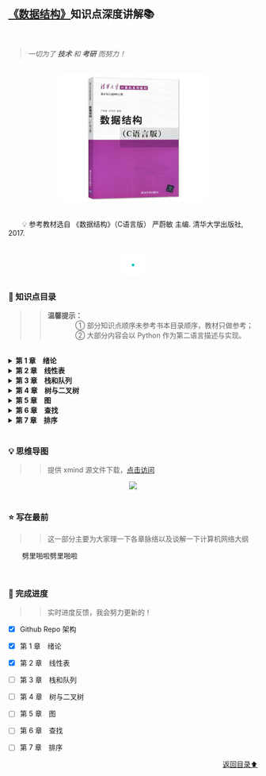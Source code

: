 ## [《数据结构》](#welcome)知识点深度讲解📚

<br>

> *一切为了 **技术** 和 **考研** 而努力！*

<br>
<div align="center">
    <img src="pics/bookcut.jpg" width="300">
</div>
<br>

&emsp;&emsp;💡 参考教材选自 《数据结构》（C语言版） 严蔚敏 主编. 清华大学出版社, 2017. 

<br>
<div align="center">
    <img src="pics/cutline.gif" width="50">
</div>

### 📝 知识点目录

>> **温馨提示：**<br>&emsp;&emsp;&emsp;&emsp;① 部分知识点顺序未参考书本目录顺序，教材只做参考；<br>&emsp;&emsp;&emsp;&emsp;② 大部分内容会以 Python 作为第二语言描述与实现。

<br>

<details>
    <summary><b>第 1 章&emsp;绪论</b></summary>
    <ul>
        <li>
            <p><b><a href="/docs/第1章/1.1%20数据结构的基本概念">1.1 数据结构的基本概念</a></b></p>
            <ul>
                <li>
                    <p><a href="/docs/第1章/1.1%20数据结构的基本概念/1.1.1%20基本概念和术语.md">1.1.1 基本概念和术语</a></p>
                </li>
                <li>
                    <p><a href="/docs/第1章/1.1%20数据结构的基本概念/1.1.2%20数据结构三要素.md">1.1.2 数据结构三要素</a></p>
                </li>
            </ul>
        </li>
        <li>
            <p><b><a href="/docs/第1章/1.2%20算法和算法评价">1.2 算法和算法评价</a></b></p>
            <ul>
                <li>
                    <p><a href="/docs/第1章/1.2%20算法和算法评价/1.2.1%20算法的基本概念.md">1.2.1 算法的基本概念</a></p>
                </li>
                <li>
                    <p><a href="/docs/第1章/1.2%20算法和算法评价/1.2.2%20算法效率的度量.md">1.2.2 算法效率的度量</a></p>
                </li>
            </ul>
        </li>
    </ul>
</details>


<details>
    <summary><b>第 2 章&emsp;线性表</b></summary>
    <ul>
        <li>
            <p><b><a href="/docs/第2章/2.1%20线性表的定义和基本操作">2.1 线性表的定义和基本操作</a></b></p>
            <ul>
                <li>
                    <p><a href="/docs/第2章/2.1%20线性表的定义和基本操作/2.1.1%20线性表的定义.md">2.1.1 线性表的定义</a></p>
                </li>
                <li>
                    <p><a href="/docs/第2章/2.1%20线性表的定义和基本操作/2.1.2%20线性表的基本操作.md">2.1.2 线性表的基本操作</a></p>
                </li>
            </ul>
        </li>
        <li>
            <p><b><a href="/docs/第2章/2.2%20线性表的顺序表示">2.2 线性表的顺序表示</a></b></p>
            <ul>
                <li>
                    <p><a href="/docs/第2章/2.2%20线性表的顺序表示/2.2.1%20顺序表的定义.md">2.2.1 顺序表的定义</a></p>
                </li>
                <li>
                    <p><a href="/docs/第2章/2.2%20线性表的顺序表示/2.2.2%20顺序表上基本操作的实现.md">2.2.2 顺序表上基本操作的实现</a></p>
                </li>
            </ul>
        </li>
        <li>
            <p><b><a href="/docs/第2章/2.3%20线性表的链式表示">2.3 线性表的链式表示</a></b></p>
            <ul>
                <li>
                    <p><a href="/docs/第2章/2.3%20线性表的链式表示/2.3.1%20单链表的定义.md">2.3.1 单链表的定义</a></p>
                </li>
                <li>
                    <p><a href="/docs/第2章/2.3%20线性表的链式表示/2.3.2%20单链表上基本操作的实现.md">2.3.2 单链表上基本操作的实现</a></p>
                </li>
                <li>
                    <p><a href="/docs/第2章/2.3%20线性表的链式表示.2.3.3%20双链表.md">2.3.3 双链表</a></p>
                </li>
                <li>
                    <p><a href="/docs/第2章/2.3%20线性表的链式表示/2.3.4%20循环链表.md">2.3.4 循环链表</a></p>
                </li>
                <li>
                    <p><a href="/docs/第2章/2.3%20线性表的链式表示/2.3.5%20静态链表.md">2.3.5 静态链表</a></p>
                </li>
                <li>
                    <p><a href="/docs/第2章/2.3%20线性表的链式表示/2.3.6%20顺序表和链表的比较.md">2.3.6 顺序表和链表的比较</a></p>
                </li>
            </ul>
        </li>
    </ul>
</details>

<details>
    <summary><b>第 3 章&emsp;栈和队列</b></summary>
    <ul>
        <li>
            <p><b><a href="/docs/第3章/3.1%20栈">3.1 栈</a></b></p>
            <ul>
                <li>
                    <p><a href="/docs/第3章/3.1%20栈/3.1.1%20栈的基本概念.md">3.1.1 栈的基本概念</a></p>
                </li>
                <li>
                    <p><a href="/docs/第3章/3.1%20栈/3.1.2%20栈的顺序存储结构.md">3.1.2 栈的顺序存储结构</a></p>
                </li>
                <li>
                    <p><a href="/docs/第3章/3.1%20栈/3.1.3%20栈的链式存储结构.md">3.1.3 栈的链式存储结构</a></p>
                </li>
            </ul>
        </li>
        <li>
            <p><b><a href="/docs/第3章/3.2%20队列">3.2 队列</a></b></p>
            <ul>
                <li>
                    <p><a href="/docs/第3章/3.2%20队列/3.2.1%20队列的基本概念.md">3.2.1 队列的基本概念</a></p>
                </li>
                <li>
                    <p><a href="/docs/第3章/3.2%20队列/3.2.2%20队列的顺序存储结构.md">3.2.2 队列的顺序存储结构</a></p>
                </li>
                <li>
                    <p><a href="/docs/第3章/3.2%20队列/3.2.3%20队列的链式存储结构.md">3.2.3 队列的链式存储结构</a></p>
                </li>
                <li>
                    <p><a href="/docs/第3章/3.2%20队列/3.2.4%20双端队列.md">3.2.4 双端队列</a></p>
                </li>
            </ul>
        </li>
        <li>
            <p><b><a href="/docs/第3章/3.3%20栈和队列的应用">3.3 栈和队列的应用</a></b></p>
            <ul>
                <li>
                    <p><a href="/docs/第3章/3.3%20栈和队列的应用/3.3.1%20栈在括号匹配中的应用.md">3.3.1 栈在括号匹配中的应用</a></p>
                </li>
                <li>
                    <p><a href="/docs/第3章/3.3%20栈和队列的应用/3.3.2%20栈在表达式求值中的应用.md">3.3.2 栈在表达式求值中的应用</a></p>
                </li>
                <li>
                    <p><a href="/docs/第3章/3.3%20栈和队列的应用/3.3.3%20栈在递归中的应用.md">3.3.3 栈在递归中的应用</a></p>
                </li>
                <li>
                    <p><a href="/docs/第3章/3.3%20栈和队列的应用/3.3.4%20队列在层次遍历中的应用.md">3.3.4 队列在层次遍历中的应用</a></p>
                </li>
                <li>
                    <p><a href="/docs/第3章/3.3%20栈和队列的应用/3.3.5%20队列在计算机系统中的应用.md">3.3.5 队列在计算机系统中的应用</a></p>
                </li>
            </ul>
        </li>
        <li>
            <p><b><a href="/docs/第3章/3.4%20特殊矩阵的压缩存储">3.4 特殊矩阵的压缩存储</a></b></p>
            <ul>
                <li>
                    <p><a href="/docs/第3章/3.4%20特殊矩阵的压缩存储/3.4.1%20数组的定义.md">3.4.1 数组的定义</a></p>
                </li>
                <li>
                    <p><a href="/docs/第3章/3.4%20特殊矩阵的压缩存储/3.4.2%20数组的存储结构.md">3.4.2 数组的存储结构</a></p>
                </li>
                <li>
                    <p><a href="/docs/第3章/3.4%20特殊矩阵的压缩存储/3.4.3%20矩阵的压缩存储.md">3.4.3 矩阵的压缩存储</a></p>
                </li>
                <li>
                    <p><a href="/docs/第3章/3.4%20特殊矩阵的压缩存储/3.4.4%20稀疏矩阵.md">3.4.4 稀疏矩阵</a></p>
                </li>
            </ul>
        </li>
    </ul>
</details>

<details>
    <summary><b>第 4 章&emsp;树与二叉树</b></summary>
    <ul>
        <li>
            <p><b><a href="/docs/第4章/4.1%20数的基本概念">4.1 树的基本概念</a></b></p>
            <ul>
                <li>
                    <p><a href="/docs/第4章/4.1%20数的基本概念/4.1.1%20树的定义.md">4.1.1 树的定义</a></p>
                </li>
                <li>
                    <p><a href="/docs/第4章/4.1%20数的基本概念/4.1.2%20基本术语.md">4.1.2 基本术语</a></p>
                </li>
                <li>
                    <p><a href="/docs/第4章/4.1%20数的基本概念/4.1.3%20树的性质.md">4.1.3 树的性质</a></p>
                </li>
            </ul>
        </li>
        <li>
            <p><b><a href="/docs/第4章/4.2%20二叉树的概念">4.2 二叉树的概念</a></b></p>
            <ul>
                <li>
                    <p><a href="/docs/第4章/4.2%20二叉树的概念/4.2.1%20二叉树的定义及其主要特性.md">4.2.1 二叉树的定义及其主要特性</a></p>
                </li>
                <li>
                    <p><a href="/docs/第4章/4.2%20二叉树的概念/4.2.2%20二叉树的存储结构.md">4.2.2 二叉树的存储结构</a></p>
                </li>
            </ul>
        </li>
        <li>
            <p><b><a href="/docs/第4章/4.3%20二叉树的遍历和线索二叉树">4.3 二叉树的遍历和线索二叉树</a></b></p>
            <ul>
                <li>
                    <p><a href="/docs/第4章/4.3%20二叉树的遍历和线索二叉树/4.3.1%20二叉树的遍历.md">4.3.1 二叉树的遍历</a></p>
                </li>
                <li>
                    <p><a href="/docs/第4章/4.3%20二叉树的遍历和线索二叉树/4.3.2%20线索二叉树.md">4.3.2 线索二叉树</a></p>
                </li>
            </ul>
        </li>
        <li>
            <p><b><a href="/docs/第4章/4.4%20树、森林">4.4 树、森林</a></b></p>
            <ul>
                <li>
                    <p><a href="/docs/第4章/4.4%20树、森林/4.4.1%20树的存储结构.md">4.4.1 树的存储结构</a></p>
                </li>
                <li>
                    <p><a href="/docs/第4章/4.4%20树、森林/4.4.2%20树、森林与二叉树的转换.md">4.4.2 树、森林与二叉树的转换</a></p>
                </li>
                <li>
                    <p><a href="/docs/第4章/4.4%20树、森林/4.4.3%20树和森林的遍历.md">4.4.3 树和森林的遍历</a></p>
                </li>
                <li>
                    <p><a href="/docs/第4章/4.4%20树、森林/4.4.4%20树的应用——并查集.md">4.4.4 树的应用——并查集</a></p>
                </li>
            </ul>
        </li>
        <li>
            <p><b><a href="/docs/第4章/4.5%20树与二叉树的应用">4.5 树与二叉树的应用</a></b></p>
            <ul>
                <li>
                    <p><a href="/docs/第4章/4.5%20树与二叉树的应用/4.5.1%20二叉排序树.md">4.5.1 二叉排序树</a></p>
                </li>
                <li>
                    <p><a href="/docs/第4章/4.5%20树与二叉树的应用/4.5.2%20平衡二叉树.md">4.5.2 平衡二叉树</a></p>
                </li>
                <li>
                    <p><a href="/docs/第4章/4.5%20树与二叉树的应用/4.5.3%20哈夫曼树和哈夫曼编码.md">4.5.3 哈夫曼树和哈夫曼编码</a></p>
                </li>
            </ul>
        </li>
    </ul>
</details>

<details>
    <summary><b>第 5 章&emsp;图</b></summary>
    <ul>
        <li>
            <p><b><a href="/docs/第5章/5.1%20图的基本概念">5.1 图的基本概念</a></b></p>
            <ul>
                <li>
                    <p><a href="/docs/第5章/5.1%20图的基本概念/5.1.1%20图的定义.md">5.1.1 图的定义</a></p>
                </li>
            </ul>
        </li>
        <li>
            <p><b><a href="/docs/第5章/5.2%20图的存储及基本操作">5.2 图的存储及基本操作</a></b></p>
            <ul>
                <li>
                    <p><a href="/docs/第5章/5.2%20图的存储及基本操作/5.2.1%20邻接矩阵法.md">5.2.1 邻接矩阵法</a></p>
                </li>
                <li>
                    <p><a href="/docs/第5章/5.2%20图的存储及基本操作/5.2.2%20邻接表法.md">5.2.2 邻接表法</a></p>
                </li>
                <li>
                    <p><a href="/docs/第5章/5.2%20图的存储及基本操作/5.2.3%20十字链表.md">5.2.3 十字链表</a></p>
                </li>
                <li>
                    <p><a href="/docs/第5章/5.2%20图的存储及基本操作/5.2.4%20邻接多重表.md">5.2.4 邻接多重表</a></p>
                </li>
                <li>
                    <p><a href="/docs/第5章/5.2%20图的存储及基本操作/5.2.5%20图的基本操作.md">5.2.5 图的基本操作</a></p>
                </li>
            </ul>
        </li>
        <li>
            <p><b><a href="/docs/第5章/5.3%20图的遍历">5.3 图的遍历</a></b></p>
            <ul>
                <li>
                    <p><a href="/docs/第5章/5.3%20图的遍历/5.3.1%20广度优先搜索.md">5.3.1 广度优先搜索</a></p>
                </li>
                <li>
                    <p><a href="/docs/第5章/5.3%20图的遍历/5.3.2%20深度优先搜索.md">5.3.2 深度优先搜索</a></p>
                </li>
                <li>
                    <p><a href="/docs/第5章/5.3%20图的遍历/5.3.3%20图的遍历与图的连通性.md">5.3.3 图的遍历与图的连通性</a></p>
                </li>
            </ul>
        </li>
        <li>
            <p><b><a href="/docs/第5章/5.4%20图的应用">5.4 图的应用</a></b></p>
            <ul>
                <li>
                    <p><a href="/docs/第5章/5.4%20图的应用/5.4.1%20最小生成树.md">5.4.1 最小生成树</a></p>
                </li>
                <li>
                    <p><a href="/docs/第5章/5.4%20图的应用/5.4.2%20最短路径.md">5.4.2 最短路径</a></p>
                </li>
                <li>
                    <p><a href="/docs/第5章/5.4%20图的应用/5.4.3%20拓扑排序.md">5.4.3 拓扑排序</a></p>
                </li>
                <li>
                    <p><a href="/docs/第5章/5.4%20图的应用/5.4.4%20关键路径.md">5.4.4 关键路径</a></p>
                </li>
            </ul>
        </li>
    </ul>
</details>

<details>
    <summary><b>第 6 章&emsp;查找</b></summary>
    <ul>
        <li>
            <p><b><a href="/docs/第6章/6.1%20查找的基本概念">6.1 查找的基本概念</a></b></p>
        </li>
        <li>
            <p><b><a href="/docs/第6章/6.2%20顺序查找和折半查找">6.2 顺序查找和折半查找</a></b></p>
            <ul>
                <li>
                    <p><a href="/docs/第6章/6.2%20顺序查找和折半查找/6.2.1%20顺序查找.md">6.2.1 顺序查找</a></p>
                </li>
                <li>
                    <p><a href="/docs/第6章/6.2%20顺序查找和折半查找/6.2.2%20折半查找.md">6.2.2 折半查找</a></p>
                </li>
                <li>
                    <p><a href="/docs/第6章/6.2%20顺序查找和折半查找/6.2.3%20分块查找.md">6.2.3 分块查找</a></p>
                </li>
            </ul>
        </li>
        <li>
            <p><b><a href="/docs/第6章/6.3%20B%20树和%20B%2B%20树">6.3 B 树和 B+ 树</a></b></p>
            <ul>
                <li>
                    <p><a href="/docs/第6章/6.3%20B%20树和%20B%2B%20树/6.3.1%20B%20树及其基本操作.md">6.3.1 B 树及其基本操作</a></p>
                </li>
                <li>
                    <p><a href="/docs/第6章/6.3%20B%20树和%20B%2B%20树/6.3.2%20B%2B%20树的基本概念.md">6.3.2 B+ 树的基本概念</a></p>
                </li>
            </ul>
        </li>
        <li>
            <p><b><a href="/docs/第6章/6.4%20散列表">6.4 散列表</a></b></p>
            <ul>
                <li>
                    <p><a href="/docs/第6章/6.4%20散列表/6.4.1%20散列表的基本概念.md">6.4.1 散列表的基本概念</a></p>
                </li>
                <li>
                    <p><a href="/docs/第6章/6.4%20散列表/6.4.2%20散列函数的构造方法.md">6.4.2 散列函数的构造方法</a></p>
                </li>
                <li>
                    <p><a href="/docs/第6章/6.4%20散列表/6.4.3%20处理冲突的方法.md">6.4.3 处理冲突的方法</a></p>
                </li>
                <li>
                    <p><a href="/docs/第6章/6.4%20散列表/6.4.4%20散列查找及性能分析.md">6.4.4 散列查找及性能分析</a></p>
                </li>
            </ul>
        </li>
        <li>
            <p><b><a href="/docs/第6章/6.5%20串">6.5 串</a></b></p>
            <ul>
                <li>
                    <p><a href="/docs/第6章/6.5%20串/6.5.1%20串的定义.md">6.5.1 串的定义</a></p>
                </li>
                <li>
                    <p><a href="/docs/第6章/6.5%20串/6.5.2%20串的存储结构.md">6.5.2 串的存储结构</a></p>
                </li>
                <li>
                    <p><a href="/docs/第6章/6.5%20串/6.5.3%20串的基本操作.md">6.5.3 串的基本操作</a></p>
                </li>
                <li>
                    <p><a href="/docs/第6章/6.5%20串/6.5.4%20串的模式匹配.md">6.5.4 串的模式匹配</a></p>
                </li>
                <li>
                    <p><a href="/docs/第6章/6.5%20串/6.5.5%20改进的模式匹配算法——KMP%20算法.md">6.5.5 改进的模式匹配算法——KMP 算法</a></p>
                </li>
            </ul>
        </li>
    </ul>
</details>

<details>
    <summary><b>第 7 章&emsp;排序</b></summary>
    <ul>
        <li>
            <p><b><a href="/docs/第7章/7.1%20排序的基本概念">7.1 排序的基本概念</a></b></p>
            <ul>
                <li>
                    <p><a href="/docs/第7章/7.1%20排序的基本概念/7.1.1%20排序的定义.md">7.1.1 排序的定义</a></p>
                </li>
            </ul>
        </li>
        <li>
            <p><b><a href="/docs/第7章/7.2%20插入排序">7.2 插入排序</a></b></p>
            <ul>
                <li>
                    <p><a href="/docs/第7章/7.2%20插入排序/7.2.1%20直接插入排序.md">7.2.1 直接插入排序</a></p>
                </li>
                <li>
                    <p><a href="/docs/第7章/7.2%20插入排序/7.2.2%20折半插入排序.md">7.2.2 折半插入排序</a></p>
                </li>
                <li>
                    <p><a href="/docs/第7章/7.2%20插入排序/7.2.3%20希尔排序.md">7.2.3 希尔排序</a></p>
                </li>
            </ul>
        </li>
        <li>
            <p><b><a href="/docs/第7章/7.3%20交换排序">7.3 交换排序</a></b></p>
            <ul>
                <li>
                    <p><a href="/docs/第7章/7.3%20交换排序/7.3.1%20冒泡排序.md">7.3.1 冒泡排序</a></p>
                </li>
                <li>
                    <p><a href="/docs/第7章/7.3%20交换排序/7.3.2%20快速排序.md">7.3.2 快速排序</a></p>
                </li>
            </ul>
        </li>
        <li>
            <p><b><a href="/docs/第7章/7.4%20选择排序">7.4 选择排序</a></b></p>
            <ul>
                <li>
                    <p><a href="/docs/第7章/7.4%20选择排序/7.4.1%20简单选择排序.md">7.4.1 简单选择排序</a></p>
                </li>
                <li>
                    <p><a href="/docs/第7章/7.4%20选择排序/7.4.2%20堆排序.md">7.4.2 堆排序</a></p>
                </li>
            </ul>
        </li>
        <li>
            <p><b><a href="/docs/第7章/7.5%20归并排序和基数排序">7.5 归并排序和基数排序</a></b></p>
            <ul>
                <li>
                    <p><a href="/docs/第7章/7.5%20归并排序和基数排序/7.5.1%20归并排序.md">7.5.1 归并排序</a></p>
                </li>
                <li>
                    <p><a href="/docs/第7章/7.5%20归并排序和基数排序/7.5.2%20基数排序.md">7.5.2 基数排序</a></p>
                </li>
            </ul>
        </li>
        <li>
            <p><b><a href="/docs/第7章/7.6%20各种内部排序算法的比较及应用">7.6 各种内部排序算法的比较及应用</a></b></p>
            <ul>
                <li>
                    <p><a href="/docs/第7章/7.6%20各种内部排序算法的比较及应用/7.6.1%20内部排序算法的比较.md">7.6.1 内部排序算法的比较</a></p>
                </li>
                <li>
                    <p><a href="/docs/第7章/7.6%20各种内部排序算法的比较及应用/7.6.2%20内部排序算法的应用.md">7.6.2 内部排序算法的应用</a></p>
                </li>
            </ul>
        </li>
        <li>
            <p><b><a href="/docs/第7章/7.7%20外部排序">7.7 外部排序</a></b></p>
            <ul>
                <li>
                    <p><a href="/docs/第7章/7.7%20外部排序/7.7.1%20外部排序的基本概念.md">7.7.1 外部排序的基本概念</a></p>
                </li>
                <li>
                    <p><a href="/docs/第7章/7.7%20外部排序/7.7.2%20外部排序的方法.md">7.7.2 外部排序的方法</a></p>
                </li>
                <li>
                    <p><a href="/docs/第7章/7.7%20外部排序/7.7.3%20多路平衡归并与败者树.md">7.7.3 多路平衡归并与败者树</a></p>
                </li>
                <li>
                    <p><a href="/docs/第7章/7.7%20外部排序/7.7.4%20置换-选择排序（生成初始归并段）.md">7.7.4 置换-选择排序（生成初始归并段）</a></p>
                </li>
                <li>
                    <p><a href="/docs/第7章/7.7%20外部排序/7.7.5%20最佳归并树.md">7.7.5 最佳归并树</a></p>
                </li>
            </ul>
        </li>
    </ul>
</details>

<br>

### 💡 思维导图

>> 提供 xmind 源文件下载，[点击访问](/files/数据结构.xmind)

<div align="center">
    <img src="/pics/数据结构.png" width="1000">
</div>

<br>

### ⭐ 写在最前

>> 这一部分主要为大家理一下各章脉络以及谈解一下计算机网络大纲

&emsp;&emsp;劈里啪啦劈里啪啦

<br>

### 📆 完成进度

>> 实时进度反馈，我会努力更新的！

- [x] Github Repo 架构

- [x] 第 1 章&emsp;绪论

- [x] 第 2 章&emsp;线性表

- [ ] 第 3 章&emsp;栈和队列

- [ ] 第 4 章&emsp;树与二叉树

- [ ] 第 5 章&emsp;图

- [ ] 第 6 章&emsp;查找

- [ ] 第 7 章&emsp;排序

<div align="right">
    <a href="#-知识点目录">返回目录⬆</a>
</div>
